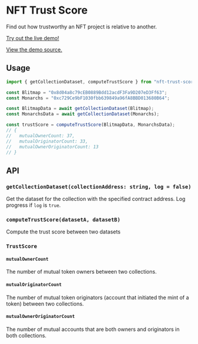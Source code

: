 # NFT Trust Score

Find out how trustworthy an NFT project is relative to another.

[Try out the live demo!](https://gateway.pinata.cloud/ipfs/QmVY7NRLwxGhKSHSJnRgSiPqz8B3QEhQEjp7ZorfPWPKd8/)

[View the demo source.](https://github.com/fjij/nft-trust-score-demo)

## Usage

```ts
import { getCollectionDataset, computeTrustScore } from "nft-trust-score";

const Blitmap = "0x8d04a8c79cEB0889Bdd12acdF3Fa9D207eD3Ff63";
const Monarchs = "0xc729Ce9bF1030fbb639849a96fA8BBD013680B64";

const BlitmapData = await getCollectionDataset(Blitmap);
const MonarchsData = await getCollectionDataset(Monarchs);

const trustScore = computeTrustScore(BlitmapData, MonarchsData);
// {
//   mutualOwnerCount: 37,
//   mutualOriginatorCount: 33,
//   mutualOwnerOriginatorCount: 13
// }
```

## API

### `getCollectionDataset(collectionAddress: string, log = false)`

Get the dataset for the collection with the specified contract address. Log
progress if `log` is `true`.

### `computeTrustScore(datasetA, datasetB)`

Compute the trust score between two datasets

### `TrustScore`

#### `mutualOwnerCount`

The number of mutual token owners between two collections.

#### `mutualOriginatorCount`

The number of mutual token originators (account that initiated the mint of a
token) between two collections.

#### `mutualOwnerOriginatorCount`

The number of mutual accounts that are both owners and originators in both
collections.
